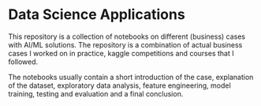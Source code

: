 # Data Science Applications
This repository is a collection of notebooks on different (business) cases with AI/ML solutions. The repository is a combination of actual business cases I worked on in practice, kaggle competitions and courses that I followed.

The notebooks usually contain a short introduction of the case, explanation of the dataset, exploratory data analysis, feature engineering, model training, testing and evaluation and a final conclusion.

